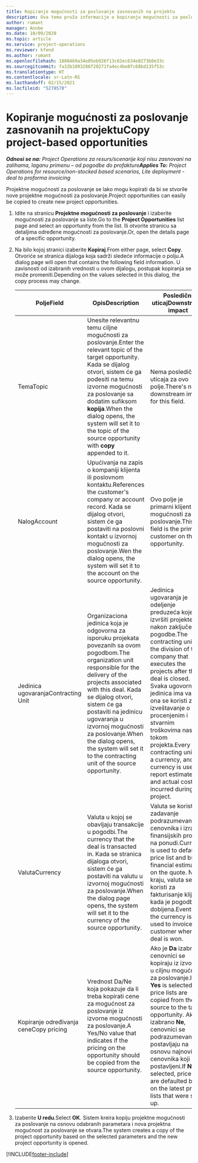 ```yaml
---
title: Kopiranje mogućnosti za poslovanje zasnovanih na projektu
description: Ova tema pruža informacije o kopiranju mogućnosti za poslovanje zasnovanih na projektu u usluzi Project Operations.
author: rumant
manager: Annbe
ms.date: 10/09/2020
ms.topic: article
ms.service: project-operations
ms.reviewer: kfend
ms.author: rumant
ms.openlocfilehash: 1808469a34e05eb926f13c62ec634e8273b0e33c
ms.sourcegitcommit: fa32b1893286f20271fa4ec4be8fc68bd135f53c
ms.translationtype: HT
ms.contentlocale: sr-Latn-RS
ms.lasthandoff: 02/15/2021
ms.locfileid: "5278570"
---
```

# <a name="copy-project-based-opportunities"></a><span data-ttu-id="74ca3-103">Kopiranje mogućnosti za poslovanje zasnovanih na projektu</span><span class="sxs-lookup"><span data-stu-id="74ca3-103">Copy project-based opportunities</span></span>

<span data-ttu-id="74ca3-104">_**Odnosi se na:** Project Operations za resurs/scenarije koji nisu zasnovani na zalihama, laganu primenu – od pogodbe do profakture_</span><span class="sxs-lookup"><span data-stu-id="74ca3-104">_**Applies To:** Project Operations for resource/non-stocked based scenarios, Lite deployment - deal to proforma invoicing_</span></span>


<span data-ttu-id="74ca3-105">Projektne mogućnosti za poslovanje se lako mogu kopirati da bi se stvorile nove projektne mogućnosti za poslovanje.</span><span class="sxs-lookup"><span data-stu-id="74ca3-105">Project opportunities can easily be copied to create new project opportunities.</span></span> 

1. <span data-ttu-id="74ca3-106">Idite na stranicu **Projektne mogućnosti za poslovanje** i izaberite mogućnosti za poslovanje sa liste.</span><span class="sxs-lookup"><span data-stu-id="74ca3-106">Go to the **Project Opportunities** list page and select an opportunity from the list.</span></span> <span data-ttu-id="74ca3-107">Ili otvorite stranicu sa detaljima određene mogućnosti za poslovanje.</span><span class="sxs-lookup"><span data-stu-id="74ca3-107">Or, open the details page of a specific opportunity.</span></span> 
2. <span data-ttu-id="74ca3-108">Na bilo kojoj stranici izaberite **Kopiraj**.</span><span class="sxs-lookup"><span data-stu-id="74ca3-108">From either page, select **Copy**.</span></span> <span data-ttu-id="74ca3-109">Otvoriće se stranica dijaloga koja sadrži sledeće informacije o polju.</span><span class="sxs-lookup"><span data-stu-id="74ca3-109">A dialog page will open that contains the following field information.</span></span> <span data-ttu-id="74ca3-110">U zavisnosti od izabranih vrednosti u ovom dijalogu, postupak kopiranja se može promeniti.</span><span class="sxs-lookup"><span data-stu-id="74ca3-110">Depending on the values selected in this dialog, the copy process may change.</span></span>

    | <span data-ttu-id="74ca3-111">**Polje**</span><span class="sxs-lookup"><span data-stu-id="74ca3-111">**Field**</span></span> | <span data-ttu-id="74ca3-112">**Opis**</span><span class="sxs-lookup"><span data-stu-id="74ca3-112">**Description**</span></span> | <span data-ttu-id="74ca3-113">**Posledični uticaj**</span><span class="sxs-lookup"><span data-stu-id="74ca3-113">**Downstream impact**</span></span> |
    | --- | --- | --- |
    | <span data-ttu-id="74ca3-114">Tema</span><span class="sxs-lookup"><span data-stu-id="74ca3-114">Topic</span></span> | <span data-ttu-id="74ca3-115">Unesite relevantnu temu ciljne mogućnosti za poslovanje.</span><span class="sxs-lookup"><span data-stu-id="74ca3-115">Enter the relevant topic of the target opportunity.</span></span> <span data-ttu-id="74ca3-116">Kada se dijalog otvori, sistem će ga podesiti na temu izvorne mogućnosti za poslovanje sa dodatim sufiksom **kopija**.</span><span class="sxs-lookup"><span data-stu-id="74ca3-116">When the dialog opens, the system will set it to the topic of the source opportunity with **copy** appended to it.</span></span> | <span data-ttu-id="74ca3-117">Nema posledičnog uticaja za ovo polje.</span><span class="sxs-lookup"><span data-stu-id="74ca3-117">There's no downstream impact for this field.</span></span> |
    | <span data-ttu-id="74ca3-118">Nalog</span><span class="sxs-lookup"><span data-stu-id="74ca3-118">Account</span></span> | <span data-ttu-id="74ca3-119">Upućivanja na zapis o kompaniji klijenta ili poslovnom kontaktu.</span><span class="sxs-lookup"><span data-stu-id="74ca3-119">References the customer's company or account record.</span></span> <span data-ttu-id="74ca3-120">Kada se dijalog otvori, sistem će ga postaviti na poslovni kontakt u izvornoj mogućnosti za poslovanje.</span><span class="sxs-lookup"><span data-stu-id="74ca3-120">Wen the dialog opens, the system will set it to the account on the source opportunity.</span></span> | <span data-ttu-id="74ca3-121">Ovo polje je primarni klijent u mogućnosti za poslovanje.</span><span class="sxs-lookup"><span data-stu-id="74ca3-121">This field is the primary customer on the opportunity.</span></span> |
    | <span data-ttu-id="74ca3-122">Jedinica ugovaranja</span><span class="sxs-lookup"><span data-stu-id="74ca3-122">Contracting Unit</span></span> | <span data-ttu-id="74ca3-123">Organizaciona jedinica koja je odgovorna za isporuku projekata povezanih sa ovom pogodbom.</span><span class="sxs-lookup"><span data-stu-id="74ca3-123">The organization unit responsible for the delivery of the projects associated with this deal.</span></span> <span data-ttu-id="74ca3-124">Kada se dijalog otvori, sistem će ga postaviti na jedinicu ugovaranja u izvornoj mogućnosti za poslovanje.</span><span class="sxs-lookup"><span data-stu-id="74ca3-124">When the dialog opens, the system will set it to the contracting unit of the source opportunity.</span></span> | <span data-ttu-id="74ca3-125">Jedinica ugovaranja je odeljenje preduzeća koje će izvršiti projekte nakon zaključenja pogodbe.</span><span class="sxs-lookup"><span data-stu-id="74ca3-125">The contracting unit is the division of the company that executes the projects after the deal is closed.</span></span> <span data-ttu-id="74ca3-126">Svaka ugovorna jedinica ima valutu i ona se koristi za izveštavanje o procenjenim i stvarnim troškovima nastalim tokom projekta.</span><span class="sxs-lookup"><span data-stu-id="74ca3-126">Every contracting unit has a currency, and this currency is used to report estimated and actual costs incurred during the project.</span></span> |
    | <span data-ttu-id="74ca3-127">Valuta</span><span class="sxs-lookup"><span data-stu-id="74ca3-127">Currency</span></span> | <span data-ttu-id="74ca3-128">Valuta u kojoj se obavljaju transakcije u pogodbi.</span><span class="sxs-lookup"><span data-stu-id="74ca3-128">The currency that the deal is transacted in.</span></span> <span data-ttu-id="74ca3-129">Kada se stranica dijaloga otvori, sistem će ga postaviti na valutu u izvornoj mogućnosti za poslovanje.</span><span class="sxs-lookup"><span data-stu-id="74ca3-129">When the dialog page opens, the system will set it to the currency of the source opportunity.</span></span> | <span data-ttu-id="74ca3-130">Valuta se koristi za zadavanje podrazumevanog cenovnika i izradu finansijskih procena na ponudi.</span><span class="sxs-lookup"><span data-stu-id="74ca3-130">Currency is used to default a price list and build financial estimates on the quote.</span></span> <span data-ttu-id="74ca3-131">Na kraju, valuta se koristi za fakturisanje klijenta kada je pogodba dobijena.</span><span class="sxs-lookup"><span data-stu-id="74ca3-131">Eventually, the currency is used to invoice the customer when the deal is won.</span></span> |
    | <span data-ttu-id="74ca3-132">Kopiranje određivanja cene</span><span class="sxs-lookup"><span data-stu-id="74ca3-132">Copy pricing</span></span> | <span data-ttu-id="74ca3-133">Vrednost Da/Ne koja pokazuje da li treba kopirati cene za mogućnost za poslovanje iz izvorne mogućnosti za poslovanje.</span><span class="sxs-lookup"><span data-stu-id="74ca3-133">A Yes/No value that indicates if the pricing on the opportunity should be copied from the source opportunity.</span></span> | <span data-ttu-id="74ca3-134">Ako je **Da** izabrano, cenovnici se kopiraju iz izvorne u ciljnu mogućnost za poslovanje.</span><span class="sxs-lookup"><span data-stu-id="74ca3-134">If **Yes** is selected, price lists are copied from the source to the target opportunity.</span></span> <span data-ttu-id="74ca3-135">Ako je izabrano **Ne**, cenovnici se podrazumevano postavljaju na osnovu najnovijih cenovnika koji su postavljeni.</span><span class="sxs-lookup"><span data-stu-id="74ca3-135">If **No** is selected, price lists are defaulted based on the latest price lists that were set up.</span></span> |

3. <span data-ttu-id="74ca3-136">Izaberite **U redu**.</span><span class="sxs-lookup"><span data-stu-id="74ca3-136">Select **OK**.</span></span> <span data-ttu-id="74ca3-137">Sistem kreira kopiju projektne mogućnosti za poslovanje na osnovu odabranih parametara i nova projektna mogućnost za poslovanje se otvara.</span><span class="sxs-lookup"><span data-stu-id="74ca3-137">The system creates a copy of the project opportunity based on the selected parameters and the new project opportunity is opened.</span></span>


[!INCLUDE[footer-include](../includes/footer-banner.md)]